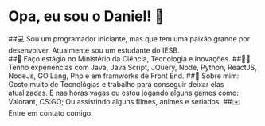 # Opa, eu sou o Daniel! 🤙
##💻 Sou um programador iniciante, mas que tem uma paixão grande por desenvolver. Atualmente sou um estudante do IESB.  
##🚀 Faço estágio no Ministério da Ciência, Tecnologia e Inovações.
##👨‍💻 Tenho experiências com Java, Java Script, JQuery, Node, Python, ReactJS, NodeJs, GO Lang, Php e em framworks de Front End.
##👾 Sobre mim: Gosto muito de Tecnológias e trabalho para conseguir deixar elas atualizadas. E nas horas vagas ou estou jogando alguns games como: Valorant, CS:GO; Ou assistindo alguns filmes, animes e seriados. 
##✉️ Entre em contato comigo:
